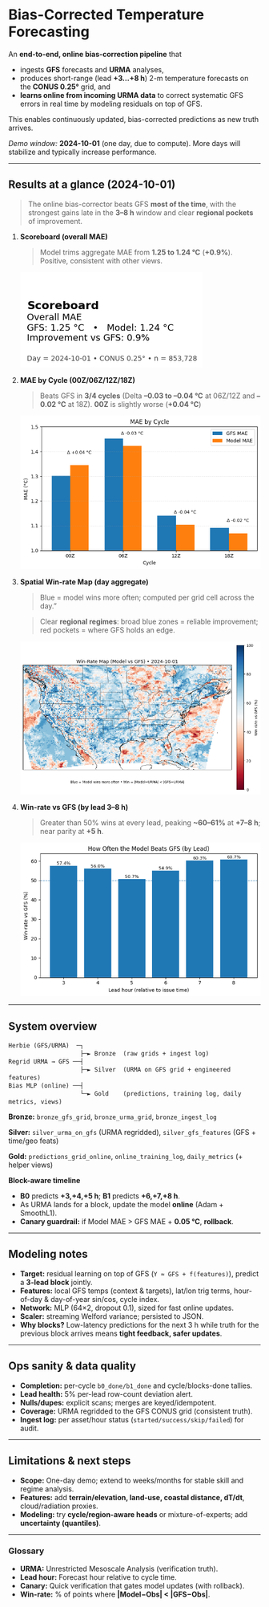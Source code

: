 # Bias-Corrected Temperature Forecasting

An **end-to-end, online bias-correction pipeline** that

* ingests **GFS** forecasts and **URMA** analyses,
* produces short-range (lead **+3...+8 h**) 2-m temperature forecasts on the **CONUS 0.25°** grid, and
* **learns online from incoming URMA data** to correct systematic GFS errors in real time by modeling residuals on top of GFS.

This enables continuously updated, bias-corrected predictions as new truth arrives.

*Demo window:* **2024-10-01** (one day, due to compute). More days will stabilize and typically increase performance.

---

## Results at a glance (2024-10-01)

> The online bias-corrector beats GFS **most of the time**, with the strongest gains late in the **3–8 h** window and clear **regional pockets** of improvement.

1. **Scoreboard (overall MAE)**
   >Model trims aggregate MAE from **1.25 to 1.24 °C** (**+0.9%**). Positive, consistent with other views.
   
   ![Scoreboard](./scoreboard.png)

2. **MAE by Cycle (00Z/06Z/12Z/18Z)**
   > Beats GFS in **3/4 cycles** (Delta **–0.03 to –0.04 °C** at 06Z/12Z and **–0.02 °C** at 18Z).
   **00Z** is slightly worse (**+0.04 °C**)

   ![MAE by Cycle](./mae_cycle.png)

3. **Spatial Win-rate Map (day aggregate)**
   > Blue = model wins more often; computed per grid cell across the day.”

   > Clear **regional regimes**: broad blue zones = reliable improvement; red pockets = where GFS holds an edge.
   
   ![Winrate Map](./win_rate_map.png)

4. **Win-rate vs GFS (by lead 3–8 h)**

   > Greater than 50% wins at every lead, peaking **\~60–61%** at **+7–8 h**; near parity at **+5 h**.

   ![Winrate by Lead](./model_beat_gfs.png)


---

## System overview

```
Herbie (GFS/URMA)  ─┐
                    ├─► Bronze  (raw grids + ingest log)
Regrid URMA → GFS ──┤
                    ├─► Silver  (URMA on GFS grid + engineered features)
Bias MLP (online) ──┤
                    └─► Gold    (predictions, training log, daily metrics, views)
```

**Bronze:** `bronze_gfs_grid`, `bronze_urma_grid`, `bronze_ingest_log`

**Silver:** `silver_urma_on_gfs` (URMA regridded), `silver_gfs_features` (GFS + time/geo feats)

**Gold:** `predictions_grid_online`, `online_training_log`, `daily_metrics` (+ helper views)

**Block-aware timeline**

* **B0** predicts **+3,+4,+5 h**; **B1** predicts **+6,+7,+8 h**.
* As URMA lands for a block, update the model **online** (Adam + SmoothL1).
* **Canary guardrail:** if Model MAE > GFS MAE + **0.05 °C**, **rollback**.

---

## Modeling notes

* **Target:** residual learning on top of GFS (`Y ≈ GFS + f(features)`), predict a **3-lead block** jointly.
* **Features:** local GFS temps (context & targets), lat/lon trig terms, hour-of-day & day-of-year sin/cos, cycle index.
* **Network:** MLP (64×2, dropout 0.1), sized for fast online updates.
* **Scaler:** streaming Welford variance; persisted to JSON.
* **Why blocks?** Low-latency predictions for the next 3 h while truth for the previous block arrives means **tight feedback, safer updates**.

---

## Ops sanity & data quality

* **Completion:** per-cycle `b0_done/b1_done` and cycle/blocks-done tallies.
* **Lead health:** 5% per-lead row-count deviation alert.
* **Nulls/dupes:** explicit scans; merges are keyed/idempotent.
* **Coverage:** URMA regridded to the GFS CONUS grid (consistent truth).
* **Ingest log:** per asset/hour status (`started/success/skip/failed`) for audit.

---

## Limitations & next steps

* **Scope:** One-day demo; extend to weeks/months for stable skill and regime analysis.
* **Features:** add **terrain/elevation, land-use, coastal distance, dT/dt**, cloud/radiation proxies.
* **Modeling:** try **cycle/region-aware heads** or mixture-of-experts; add **uncertainty (quantiles)**.

---

### Glossary

* **URMA:** Unrestricted Mesoscale Analysis (verification truth).
* **Lead hour:** Forecast hour relative to cycle time.
* **Canary:** Quick verification that gates model updates (with rollback).
* **Win-rate:** % of points where **|Model−Obs| < |GFS−Obs|**.

